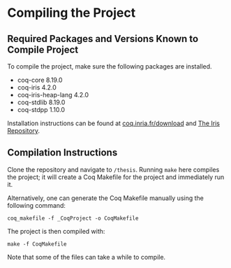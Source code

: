 # Compiling the Project

## Required Packages and Versions Known to Compile Project

To compile the project, make sure the following packages are installed.

- coq-core              8.19.0
- coq-iris              4.2.0
- coq-iris-heap-lang    4.2.0
- coq-stdlib            8.19.0
- coq-stdpp             1.10.0

Installation instructions can be found at [coq.inria.fr/download](https://coq.inria.fr/download) and [The Iris Repository](https://gitlab.mpi-sws.org/iris/iris/blob/master/README.md).

## Compilation Instructions

Clone the repository and navigate to `/thesis`. Running `make` here compiles the project; it will create a Coq Makefile for the project and immediately run it.

Alternatively, one can generate the Coq Makefile manually using the following command:

	coq_makefile -f _CoqProject -o CoqMakefile

The project is then compiled with:

	make -f CoqMakefile

Note that some of the files can take a while to compile.
